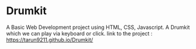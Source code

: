 # Drumkit

A Basic Web Development project using HTML, CSS, Javascript. 
A Drumkit which we can play via keyboard or click.
link to the project :  <a href= " https://tarun9211.github.io/Drumkit/">  https://tarun9211.github.io/Drumkit/ </a>

